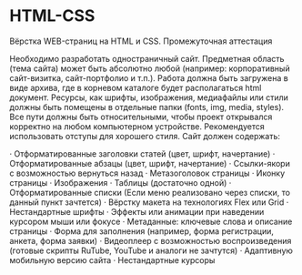 # HTML-CSS
 Вёрстка WEB-страниц на HTML и CSS. Промежуточная аттестация

Необходимо разработать одностраничный сайт. Предметная область (тема сайта) может быть абсолютно любой (например: корпоративный сайт-визитка, сайт-портфолио и т.п.).
Работа должна быть загружена в виде архива, где в корневом каталоге будет располагаться html документ. Ресурсы, как шрифты, изображения, медиафайлы или стили должны быть помещены в отдельные папки (fonts, img, media, styles). Все пути должны быть относительными, чтобы проект открывался корректно на любом компьютерном устройстве. Рекомендуется использовать отступы для хорошего стиля.
Сайт должен содержать:  

·         Отформатированные заголовки статей (цвет, шрифт, начертание)
·         Отформатированные абзацы (цвет, шрифт, начертание)
·         Ссылки-якори с возможностью вернуться назад
·         Метазоголовок страницы
·         Иконку страницы
·         Изображения
·         Таблицы (достаточно одной)
·         Отформатированные списки (Если меню реализовано через списки, то данный пункт зачтется)
·         Вёрстку макета на технологиях Flex или Grid
·         Нестандартные шрифты
·         Эффекты или анимации при наведении курсором мыши или фокусе
·         Метаданные: ключевые слова и описание страницы
·         Форма для заполнения (например, форма регистрации, анкета, форма заявки)
·         Видеоплеер с возможностью воспроизведения (готовые скрипты RuTube, YouTube и аналоги не зачтутся)
·         Адаптивную мобильную версию сайта
·         Нестандартные курсоры
